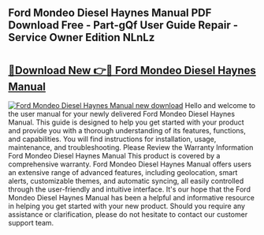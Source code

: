 ## Ford Mondeo Diesel Haynes Manual PDF Download Free - Part-gQf User Guide Repair - Service Owner Edition NLnLz

# <h2><a href="http://bc47257.oget.top/?id=Ford+Mondeo+Diesel+Haynes+Manual">🔗Download New 👉🔴 Ford Mondeo Diesel Haynes Manual</a></h2>

[![Ford Mondeo Diesel Haynes Manual new download](https://i.imgur.com/5g1atiW.png)](http://bc47257.oget.top/?id=Ford+Mondeo+Diesel+Haynes+Manual)
Hello and welcome to the user manual for your newly delivered Ford Mondeo Diesel Haynes Manual. This guide is designed to help you get started with your product and provide you with a thorough understanding of its features, functions, and capabilities. You will find instructions for installation, usage, maintenance, and troubleshooting. Please Review the Warranty Information Ford Mondeo Diesel Haynes Manual This product is covered by a comprehensive warranty. Ford Mondeo Diesel Haynes Manual offers users an extensive range of advanced features, including geolocation, smart alerts, customizable themes, and automatic syncing, all easily controlled through the user-friendly and intuitive interface. It's our hope that the Ford Mondeo Diesel Haynes Manual has been a helpful and informative resource in helping you get started with your new product. Should you require any assistance or clarification, please do not hesitate to contact our customer support team.
